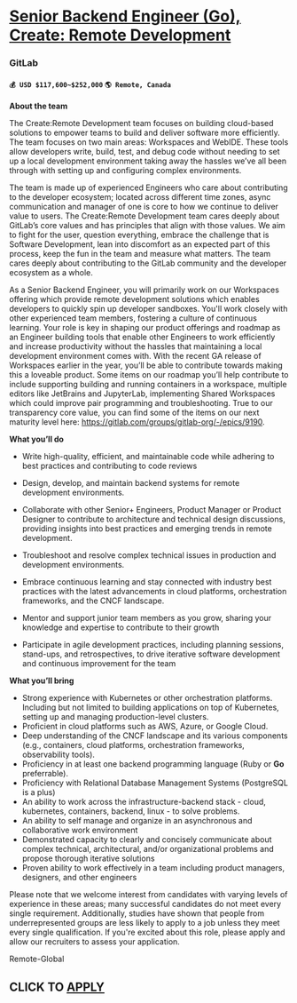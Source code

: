 # [Senior Backend Engineer (Go), Create: Remote Development ](https://www.remotewlb.com/apply/senior-backend-engineer-go-create-remote-development)  
### GitLab  
#### `💰 USD $117,600~$252,000` `🌎 Remote, Canada`  

**About the team**

The Create:Remote Development team focuses on building cloud-based solutions to empower teams to build and deliver software more efficiently. The team focuses on two main areas: Workspaces and WebIDE. These tools allow developers write, build, test, and debug code without needing to set up a local development environment taking away the hassles we’ve all been through with setting up and configuring complex environments.

The team is made up of experienced Engineers who care about contributing to the developer ecosystem; located across different time zones, async communication and manager of one is core to how we continue to deliver value to users. The Create:Remote Development team cares deeply about GitLab’s core values and has principles that align with those values. We aim to fight for the user, question everything, embrace the challenge that is Software Development, lean into discomfort as an expected part of this process, keep the fun in the team and measure what matters. The team cares deeply about contributing to the GitLab community and the developer ecosystem as a whole.

As a Senior Backend Engineer, you will primarily work on our Workspaces offering which provide remote development solutions which enables developers to quickly spin up developer sandboxes. You'll work closely with other experienced team members, fostering a culture of continuous learning. Your role is key in shaping our product offerings and roadmap as an Engineer building tools that enable other Engineers to work efficiently and increase productivity without the hassles that maintaining a local development environment comes with. With the recent GA release of Workspaces earlier in the year, you’ll be able to contribute towards making this a loveable product. Some items on our roadmap you’ll help contribute to include supporting building and running containers in a workspace, multiple editors like JetBrains and JupyterLab, implementing Shared Workspaces which could improve pair programming and troubleshooting. True to our transparency core value, you can find some of the items on our
next maturity level here: https://gitlab.com/groups/gitlab-org/-/epics/9190.

**What you’ll do**

  * Write high-quality, efficient, and maintainable code while adhering to best practices and contributing to code reviews
  * Design, develop, and maintain backend systems for remote development environments.
  * Collaborate with other Senior+ Engineers, Product Manager or Product Designer to contribute to architecture and technical design discussions, providing insights into best practices and emerging trends in remote development.
  * Troubleshoot and resolve complex technical issues in production and development environments.
  * Embrace continuous learning and stay connected with industry best practices with the latest advancements in cloud platforms, orchestration frameworks, and the CNCF landscape.

  * Mentor and support junior team members as you grow, sharing your knowledge and expertise to contribute to their growth
  * Participate in agile development practices, including planning sessions, stand-ups, and retrospectives, to drive iterative software development and continuous improvement for the team

**What you’ll bring**

  * Strong experience with Kubernetes or other orchestration platforms. Including but not limited to building applications on top of Kubernetes, setting up and managing production-level clusters.
  * Proficient in cloud platforms such as AWS, Azure, or Google Cloud.
  * Deep understanding of the CNCF landscape and its various components (e.g., containers, cloud platforms, orchestration frameworks, observability tools).
  * Proficiency in at least one backend programming language (Ruby or **Go** preferrable).
  * Proficiency with Relational Database Management Systems (PostgreSQL is a plus)
  * An ability to work across the infrastructure-backend stack - cloud, kubernetes, containers, backend, linux - to solve problems.
  * An ability to self manage and organize in an asynchronous and collaborative work environment
  * Demonstrated capacity to clearly and concisely communicate about complex technical, architectural, and/or organizational problems and propose thorough iterative solutions
  * Proven ability to work effectively in a team including product managers, designers, and other engineers

Please note that we welcome interest from candidates with varying levels of experience in these areas; many successful candidates do not meet every single requirement. Additionally, studies have shown that people from underrepresented groups are less likely to apply to a job unless they meet every single qualification. If you're excited about this role, please apply and allow our recruiters to assess your application.

Remote-Global

  
## CLICK TO [APPLY](https://www.remotewlb.com/apply/senior-backend-engineer-go-create-remote-development)

